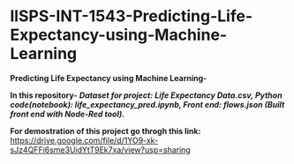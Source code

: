 # llSPS-INT-1543-Predicting-Life-Expectancy-using-Machine-Learning
**Predicting Life Expectancy using Machine Learning-**

**In this repository-**
***Dataset for project: Life Expectancy Data.csv,
Python code(notebook): life_expectancy_pred.ipynb,
Front end: flows.json (Built front end with Node-Red tool).***
	
**For demostration of this project go throgh this link:** https://drive.google.com/file/d/1YO9-xk-sJz4QFFi6sme3UidYtT9Ek7xa/view?usp=sharing
